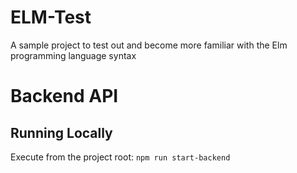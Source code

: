 # ELM-Test
A sample project to test out and become more familiar with the Elm programming language syntax


# Backend API

## Running Locally
Execute from the project root: `npm run start-backend`

